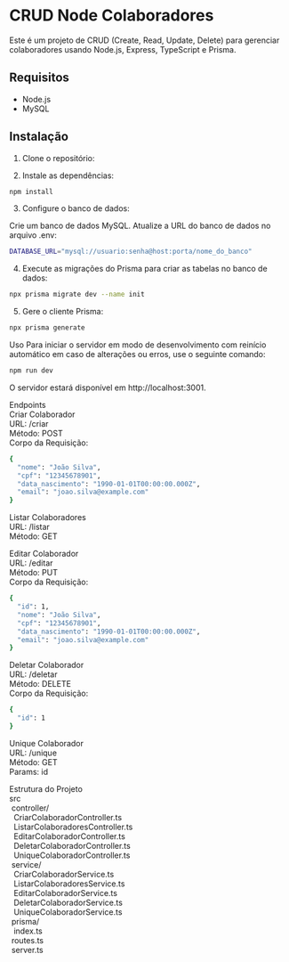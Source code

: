 

# CRUD Node Colaboradores

Este é um projeto de CRUD (Create, Read, Update, Delete) para gerenciar colaboradores usando Node.js, Express, TypeScript e Prisma.

## Requisitos

- Node.js
- MySQL

## Instalação

1. Clone o repositório:

2. Instale as dependências:

```bash
npm install
```

3. Configure o banco de dados:

Crie um banco de dados MySQL.
Atualize a URL do banco de dados no arquivo .env:

```bash
DATABASE_URL="mysql://usuario:senha@host:porta/nome_do_banco"
```
4. Execute as migrações do Prisma para criar as tabelas no banco de dados:

```bash
npx prisma migrate dev --name init
```

5. Gere o cliente Prisma:

```bash
npx prisma generate
```
Uso
Para iniciar o servidor em modo de desenvolvimento com reinício automático em caso de alterações ou erros, use o seguinte comando:

```bash
npm run dev
```

O servidor estará disponível em http://localhost:3001.

Endpoints  
Criar Colaborador  
URL: /criar  
Método: POST  
Corpo da Requisição:  

```bash
{
  "nome": "João Silva",
  "cpf": "12345678901",
  "data_nascimento": "1990-01-01T00:00:00.000Z",
  "email": "joao.silva@example.com"
}
```
Listar Colaboradores  
URL: /listar  
Método: GET  

Editar Colaborador  
URL: /editar  
Método: PUT  
Corpo da Requisição:  
```bash
{
  "id": 1,
  "nome": "João Silva",
  "cpf": "12345678901",
  "data_nascimento": "1990-01-01T00:00:00.000Z",
  "email": "joao.silva@example.com"
}
```
Deletar Colaborador  
URL: /deletar  
Método: DELETE  
Corpo da Requisição:  
```bash
{
  "id": 1
}
```
Unique Colaborador  
URL: /unique  
Método: GET  
Params: id  

Estrutura do Projeto  
src  
&nbsp;controller/  
&nbsp;&nbsp;CriarColaboradorController.ts  
&nbsp;&nbsp;ListarColaboradoresController.ts  
&nbsp;&nbsp;EditarColaboradorController.ts  
&nbsp;&nbsp;DeletarColaboradorController.ts  
&nbsp;&nbsp;UniqueColaboradorController.ts  
&nbsp;service/  
&nbsp;&nbsp;CriarColaboradorService.ts  
&nbsp;&nbsp;ListarColaboradoresService.ts  
&nbsp;&nbsp;EditarColaboradorService.ts  
&nbsp;&nbsp;DeletarColaboradorService.ts  
&nbsp;&nbsp;UniqueColaboradorService.ts  
&nbsp;prisma/  
&nbsp;&nbsp;index.ts  
&nbsp;routes.ts  
&nbsp;server.ts  
